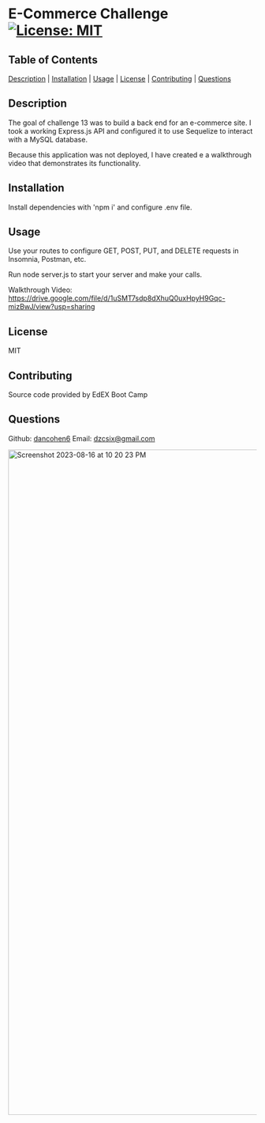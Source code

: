 # E-Commerce Challenge [![License: MIT](https://img.shields.io/badge/License-MIT-yellow.svg)](https://opensource.org/licenses/MIT)
## Table of Contents
[Description](#descriptionlink) |
[Installation](#installlink) |
[Usage](#usagelink) |
[License](#licenselink) |
[Contributing](#contributelink) |
[Questions](#questionslink)

## <a name="descriptionlink"></a>Description
The goal of challenge 13 was to build a back end for an e-commerce site. I took a working Express.js API and configured it to use Sequelize to interact with a MySQL database.

Because this application was not deployed, I have created e a walkthrough video that demonstrates its functionality.

## <a name="installlink"></a>Installation 
Install dependencies with 'npm i' and configure .env file.

## <a name="usagelink"></a>Usage 
Use your routes to configure GET, POST, PUT, and DELETE requests in Insomnia, Postman, etc.

Run node server.js to start your server and make your calls.

Walkthrough Video: https://drive.google.com/file/d/1uSMT7sdp8dXhuQ0uxHpyH9Gqc-mizBwJ/view?usp=sharing

## <a name="licenselink"></a>License
MIT

## <a name="contributelink"></a>Contributing 
Source code provided by EdEX Boot Camp

## <a name="questionslink"></a>Questions 
Github: [dancohen6](https://github.com/dancohen6)
Email: dzcsix@gmail.com

<img width="1346" alt="Screenshot 2023-08-16 at 10 20 23 PM" src="https://github.com/dancohen6/ecomm_challenge/assets/134304225/be2fbcf2-e2f1-44b0-a4c8-5bb35cb51c17">

